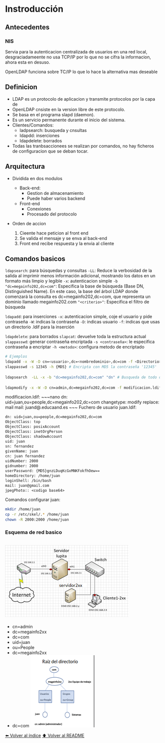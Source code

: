 # Instroducción
## Antecedentes
### NIS
Servia para la autenticacion centralizada de usuarios en una red local, desgraciadameente no usa TCP/IP por lo que no se cifra la informacion, ahora esta en desuso.

OpenLDAP funciona sobre TC/IP lo que lo hace la alternativa mas deseable

## Definicion
* LDAP es un protocolo de aplicacion y transmite protocolos por la capa de 
* OpenLDAP cnsiste en la version libre de este protocolo. 
* Se basa en el programa slapd (daemon).
* Es un servicio permanente durante el inicio del sistema.
* Clientes/Comandos: 
    * ladpsearch: busqueda y cnsultas
    * ldapdd: inserciones
    * ldapdelete: borrados
* Todas las tranbsaccionees se realizan por comandos, no hay ficheros de configuracion que se deban tocar.

## Arquitectura
* Dividida en dos modulos
    * Back-end: 
        * Gestion de almacenamiento
        * Puede haber varios backend
    * Front-end
        * Conexiones
        * Procesado del protocolo

* Orden de accion
    1. Cieente hace peticion al front end
    2. Se valida el mensaje y se enva al back-end
    3. Front end recibe respuesta y la envia al cliente

## Comandos basicos

`ldapsearch`: para búsquedas y consultas
    `-LL`: Reduce la verbosidad de la salida al imprimir menos información adicional, mostrando los datos en un formato más limpio y legible
    `-x`: autenticacion simple
    `-b "dc=megainfo202,dc=com"`: Especifica la base de búsqueda (Base DN, Distinguished Name). En este caso, la base del árbol LDAP donde comenzará la consulta es dc=megainfo202,dc=com, que representa un dominio llamado megainfo202.com
    `"<criterio>"`: Especifica el filtro de búsqueda

`ldapadd`: para inserciones
    `-x`: autenticacion simple, coje el usuario y pide contraseña
    `-W`: indicas la contraseña
    `-D`: indicas usuario
    `-f`: indicas que usas un directorio .ldif para la inserción 

`ldapdelete`: para borrados
`slapcat`: devuelve toda la estructura actual
`slappasswd`: generar contraseña encriptada
    `-s <contraseña>`: le especifica contraseña a encriptar
    `-h <metodo>`: configura metodo de encriptado

~~~bash
# Ejemplos
ldapadd -x -W -D cn=<usuario>,dc=<nombredominio>,dc=com -f <Directorio> # Añades los grupos y estructuras de <Directorio> pasando <usuario> y te pedira la contraseña.
slappasswd -s 12345 -h {MD5} # Encripta con MD5 la contraseña '12345'

ldapsearch  -LL -x -b "dc=megainfo202,dc=com" "dn" # Busqueda de todo dentro de dominio megainfo202.com, "dn" resume las salidas a las lineas dn:

ldapmodify -x -W -D cn=admin,dc=megainfo202,dc=com -f modificacion.ldif # Modificacion de perfil por fichero
~~~
modificacion.ldif:
    ~~~nano
    dn: uid=juan,ou=people,dc=megainfo202,dc=com
    changetype: modify
    replace: mail
    mail: juand@.educaand.es
    ~~~
Fuchero de usuario juan.ldif:
~~~nano
dn: uid=juan,ou=people,dc=megainfo202,dc=com
ObjectClass: top
ObjectClass: posixAccount
ObjectClass: inetOrgPerson
ObjectClass: shadowAccount
uid: juan
sn: fernandez
givenName: juan
cn: juan fernandez
uidNumber: 2000
gidnumber: 2000
userPassword: {MD5}gnzLDuqKcGxMNKFokfhOew==
homeDirectory: /home/juan
loginShell: /bin/bash
mail: juan@gmail.com
jpegPhoto:: <codigo base64>
~~~
Comandos configurar juan:
~~~bash
mkdir /home/juan
cp -r /etc/skel/.* /home/juan
chown -R 2000:2000 /home/juan
~~~

### Esquema de red basico
![01](IMG/01.png)
---
* cn=admin
* dc=megainfo2xx
* dc=com
* uid=juan
* ou=People
* dc=megainfo2xx
* dc=com
![02](IMG/02.png)

[⬅️ Volver al índice](./Index.md)
[⬆️ Volver al README](/README.md)
